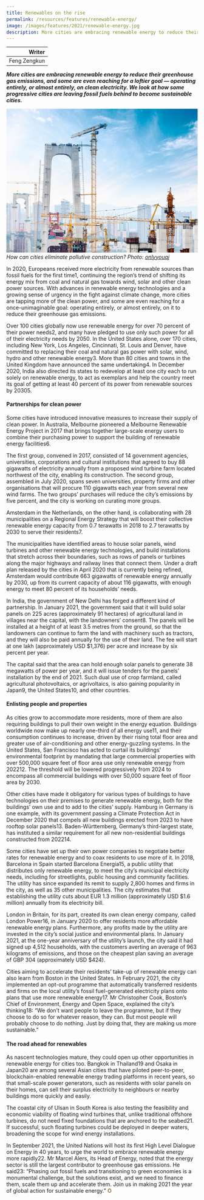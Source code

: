 ```yaml
---
title: Renewables on the rise
permalink: /resources/features/renewable-energy/
image: /images/features/2021/renewable-energy.jpg
description: More cities are embracing renewable energy to reduce their greenhouse gas emissions, and some are even reaching for a loftier goal — operating entirely, or almost entirely, on clean electricity. We look at how some progressive cities are leaving fossil fuels behind to become sustainable cities.
---
```


| Writer |
|---:|
| Feng Zengkun |

***More cities are embracing renewable energy to reduce their greenhouse gas emissions, and some are even reaching for a loftier goal — operating entirely, or almost entirely, on clean electricity. We look at how some progressive cities are leaving fossil fuels behind to become sustainable cities.***

![How can cities eliminate pollutive construction?](/images/features/2021/clean-construction.jpg/)*How can cities eliminate pollutive construction? Photo: [onlyyouqj](https://www.freepik.com)*

In 2020, Europeans received more electricity from renewable sources than fossil fuels for the first time1, continuing the region’s trend of shifting its energy mix from coal and natural gas towards wind, solar and other clean power sources. With advances in renewable energy technologies and a growing sense of urgency in the fight against climate change, more cities are tapping more of the clean power, and some are even reaching for a once-unimaginable goal: operating entirely, or almost entirely, on it to reduce their greenhouse gas emissions. 

Over 100 cities globally now use renewable energy for over 70 percent of their power needs2, and many have pledged to use only such power for all of their electricity needs by 2050. In the United States alone, over 170 cities, including New York, Los Angeles, Cincinnati, St. Louis and Denver, have committed to replacing their coal and natural gas power with solar, wind, hydro and other renewable energy3. More than 80 cities and towns in the United Kingdom have announced the same undertaking4. In December 2020, India also directed its states to redevelop at least one city each to run solely on renewable energy, to act as exemplars and help the country meet its goal of getting at least 40 percent of its power from renewable sources by 20305.

#### **Partnerships for clean power**

Some cities have introduced innovative measures to increase their supply of clean power. In Australia, Melbourne pioneered a Melbourne Renewable Energy Project in 2017 that brings together large-scale energy users to combine their purchasing power to support the building of renewable energy facilities6. 

The first group, convened in 2017, consisted of 14 government agencies, universities, corporations and cultural institutions that agreed to buy 88 gigawatts of electricity annually from a proposed wind turbine farm located northwest of the city, enabling its construction. The second group, assembled in July 2020, spans seven universities, property firms and other organisations that will procure 110 gigawatts each year from several new wind farms. The two groups’ purchases will reduce the city’s emissions by five percent, and the city is working on curating more groups. 

Amsterdam in the Netherlands, on the other hand, is collaborating with 28 municipalities on a Regional Energy Strategy that will boost their collective renewable energy capacity from 0.7 terawatts in 2018 to 2.7 terawatts by 2030 to serve their residents7. 

The municipalities have identified areas to house solar panels, wind turbines and other renewable energy technologies, and build installations that stretch across their boundaries, such as rows of panels or turbines along the major highways and railway lines that connect them. Under a draft plan released by the cities in April 2020 that is currently being refined, Amsterdam would contribute 663 gigawatts of renewable energy annually by 2030, up from its current capacity of about 116 gigawatts, with enough energy to meet 80 percent of its households’ needs.

In India, the government of New Delhi has forged a different kind of partnership. In January 2021, the government said that it will build solar panels on 225 acres (approximately 91 hectares) of agricultural land in villages near the capital, with the landowners’ consent8. The panels will be installed at a height of at least 3.5 metres from the ground, so that the landowners can continue to farm the land with machinery such as tractors, and they will also be paid annually for the use of their land. The fee will start at one lakh (approximately USD $1,376) per acre and increase by six percent per year. 

The capital said that the area can hold enough solar panels to generate 38 megawatts of power per year, and it will issue tenders for the panels’ installation by the end of 2021. Such dual use of crop farmland, called agricultural photovoltaics, or agrivoltaics, is also gaining popularity in Japan9, the United States10, and other countries. 

#### **Enlisting people and properties**

As cities grow to accommodate more residents, more of them are also requiring buildings to pull their own weight in the energy equation. Buildings worldwide now make up nearly one-third of all energy use11, and their consumption continues to increase, driven by their rising total floor area and greater use of air-conditioning and other energy-guzzling systems. In the United States, San Francisco has acted to curtail its buildings’ environmental footprint by mandating that large commercial properties with over 500,000 square feet of floor area use only renewable energy from 202212. The threshold will be lowered progressively from 2024 to encompass all commercial buildings with over 50,000 square feet of floor area by 2030. 

Other cities have made it obligatory for various types of buildings to have technologies on their premises to generate renewable energy, both for the buildings’ own use and to add to the cities’ supply. Hamburg in Germany is one example, with its government passing a Climate Protection Act in December 2020 that compels all new buildings erected from 2023 to have rooftop solar panels13. Baden-Württemberg, Germany’s third-largest state, has instituted a similar requirement for all new non-residential buildings constructed from 202214. 

Some cities have set up their own power companies to negotiate better rates for renewable energy and to coax residents to use more of it. In 2018, Barcelona in Spain started Barcelona Energia15, a public utility that distributes only renewable energy, to meet the city’s municipal electricity needs, including for streetlights, public housing and community facilities. The utility has since expanded its remit to supply 2,800 homes and firms in the city, as well as 35 other municipalities. The city estimates that establishing the utility cuts about EUR 1.3 million (approximately USD $1.6 million) annually from its electricity bill. 

London in Britain, for its part, created its own clean energy company, called London Power16, in January 2020 to offer residents more affordable renewable energy plans. Furthermore, any profits made by the utility are invested in the city’s social justice and environmental plans. In January 2021, at the one-year anniversary of the utility’s launch, the city said it had signed up 4,512 households, with the customers averting an average of 963 kilograms of emissions, and those on the cheapest plan saving an average of GBP 304 (approximately USD $424).

Cities aiming to accelerate their residents’ take-up of renewable energy can also learn from Boston in the United States. In February 2021, the city implemented an opt-out programme that automatically transferred residents and firms on the local utility’s fossil fuel-generated electricity plans onto plans that use more renewable energy17. Mr Christopher Cook, Boston’s Chief of Environment, Energy and Open Space, explained the city’s thinking18: “We don’t want people to leave the programme, but if they choose to do so for whatever reason, they can. But most people will probably choose to do nothing. Just by doing that, they are making us more sustainable.”

#### **The road ahead for renewables**

As nascent technologies mature, they could open up other opportunities in renewable energy for cities too. Bangkok in Thailand19 and Osaka in Japan20 are among several Asian cities that have piloted peer-to-peer, blockchain-enabled renewable energy trading platforms in recent years, so that small-scale power generators, such as residents with solar panels on their homes, can sell their surplus electricity to neighbours or nearby buildings more quickly and easily. 

The coastal city of Ulsan in South Korea is also testing the feasibility and economic viability of floating wind turbines that, unlike traditional offshore turbines, do not need fixed foundations that are anchored to the seabed21. If successful, such floating turbines could be deployed in deeper waters, broadening the scope for wind energy installations. 

In September 2021, the United Nations will host its first High Level Dialogue on Energy in 40 years, to urge the world to embrace renewable energy more rapidly22. Mr Marcel Alers, its Head of Energy, noted that the energy sector is still the largest contributor to greenhouse gas emissions. He said23: “Phasing out fossil fuels and transitioning to green economies is a monumental challenge, but the solutions exist, and we need to finance them, scale them up and accelerate them. Join us in making 2021 the year of global action for sustainable energy.” **<font color="#967942">O</font>**
